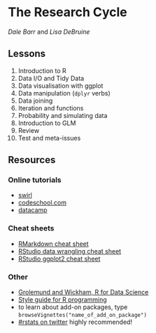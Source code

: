 # The Research Cycle

*Dale Barr* and *Lisa DeBruine*

## Lessons

1. Introduction to R
2. Data I/O and Tidy Data
3. Data visualisation with ggplot
4. Data manipulation (`dplyr` verbs)
5. Data joining
6. Iteration and functions
7. Probability and simulating data
8. Introduction to GLM
9. Review
10. Test and meta-issues

## Resources

### Online tutorials

- [swirl](http://swirlstats.com)
- [codeschool.com](http://tryr.codeschool.com)
- [datacamp](https://www.datacamp.com/courses/free-introduction-to-r)

### Cheat sheets

- [RMarkdown cheat sheet](http://www.rstudio.com/wp-content/uploads/2015/02/rmarkdown-cheatsheet.pdf)
- [RStudio data wrangling cheat sheet](https://www.rstudio.com/wp-content/uploads/2015/02/data-wrangling-cheatsheet.pdf)
- [RStudio ggplot2 cheat sheet](http://www.rstudio.com/wp-content/uploads/2015/12/ggplot2-cheatsheet-2.0.pdf)

### Other

- [Grolemund and Wickham, R for Data Science](http://r4ds.had.co.nz)
- [Style guide for R programming](http://style.tidyverse.org)
- to learn about add-on packages, type `browseVignettes("name_of_add_on_package")`
- [#rstats on twitter](https://twitter.com/search?q=%2523rstats) highly recommended!
